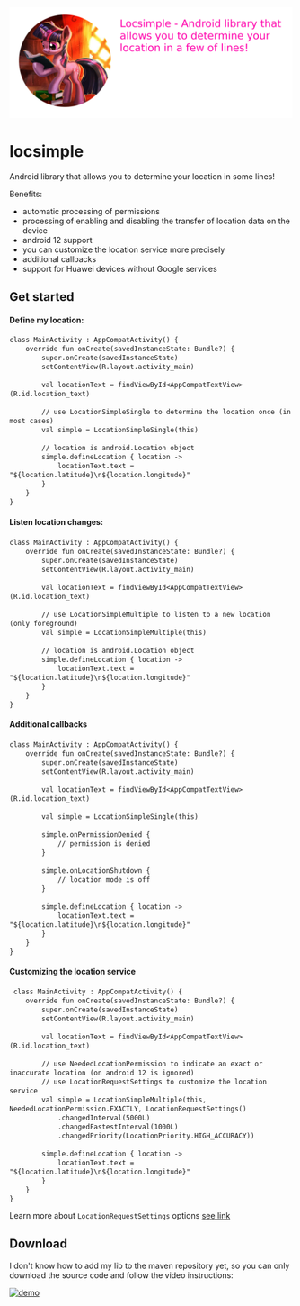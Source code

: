 ![locsimple](https://github.com/evitwilly/locsimple/blob/master/assets/logo.png)

# locsimple

Android library that allows you to determine your location in some lines!

Benefits:
- automatic processing of permissions
- processing of enabling and disabling the transfer of location data on the device
- android 12 support
- you can customize the location service more precisely
- additional callbacks
- support for Huawei devices without Google services

## Get started

#### Define my location:

    class MainActivity : AppCompatActivity() {
        override fun onCreate(savedInstanceState: Bundle?) {
            super.onCreate(savedInstanceState)
            setContentView(R.layout.activity_main)

            val locationText = findViewById<AppCompatTextView>(R.id.location_text)

            // use LocationSimpleSingle to determine the location once (in most cases)
            val simple = LocationSimpleSingle(this)
            
            // location is android.Location object
            simple.defineLocation { location ->
                locationText.text = "${location.latitude}\n${location.longitude}"
            }
        }
    }

#### Listen location changes:

    class MainActivity : AppCompatActivity() {
        override fun onCreate(savedInstanceState: Bundle?) {
            super.onCreate(savedInstanceState)
            setContentView(R.layout.activity_main)

            val locationText = findViewById<AppCompatTextView>(R.id.location_text)
            
            // use LocationSimpleMultiple to listen to a new location (only foreground)
            val simple = LocationSimpleMultiple(this)
            
            // location is android.Location object
            simple.defineLocation { location ->
                locationText.text = "${location.latitude}\n${location.longitude}"
            }
        }
    }

#### Additional callbacks

    class MainActivity : AppCompatActivity() {
        override fun onCreate(savedInstanceState: Bundle?) {
            super.onCreate(savedInstanceState)
            setContentView(R.layout.activity_main)

            val locationText = findViewById<AppCompatTextView>(R.id.location_text)

            val simple = LocationSimpleSingle(this)

            simple.onPermissionDenied { 
                // permission is denied
            }

            simple.onLocationShutdown { 
                // location mode is off
            }

            simple.defineLocation { location ->
                locationText.text = "${location.latitude}\n${location.longitude}"
            }
        }
    }


#### Customizing the location service

     class MainActivity : AppCompatActivity() {
        override fun onCreate(savedInstanceState: Bundle?) {
            super.onCreate(savedInstanceState)
            setContentView(R.layout.activity_main)

            val locationText = findViewById<AppCompatTextView>(R.id.location_text)

            // use NeededLocationPermission to indicate an exact or inaccurate location (on android 12 is ignored)
            // use LocationRequestSettings to customize the location service
            val simple = LocationSimpleMultiple(this, NeededLocationPermission.EXACTLY, LocationRequestSettings()
                .changedInterval(5000L)
                .changedFastestInterval(1000L)
                .changedPriority(LocationPriority.HIGH_ACCURACY))

            simple.defineLocation { location ->
                locationText.text = "${location.latitude}\n${location.longitude}"
            }
        }
    }


Learn more about <code>LocationRequestSettings</code> options <a href="https://developer.android.com/training/location/change-location-settings">see link</a>

## Download

I don't know how to add my lib to the maven repository yet, so you can only download the source code and follow the video instructions:

[![demo](https://img.youtube.com/vi/y5Cgzd7hink/0.jpg)](https://www.youtube.com/watch?v=y5Cgzd7hink)

